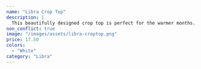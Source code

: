 ```yaml
---
name: "Libra Crop Top"
description: |
  This beautifully designed crop top is perfect for the warmer months.
non_conflict: true
image: "/images/assets/libra-croptop.png"
price: 17.50
colors:
  - "White"
category: "Libra"
---
```


